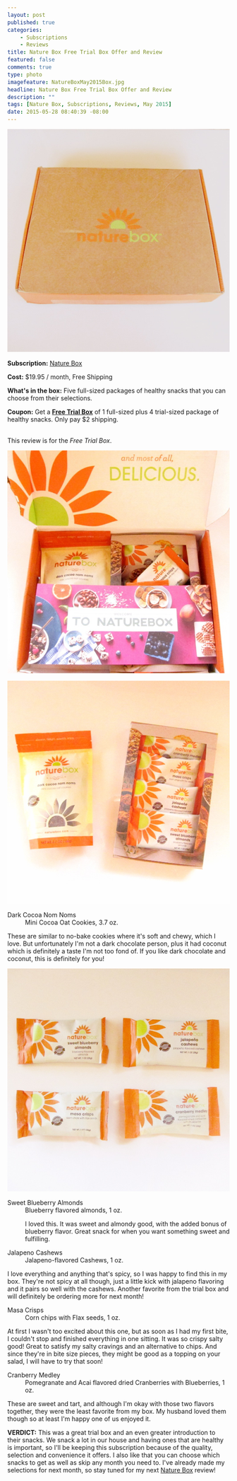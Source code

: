 ```yaml
---
layout: post
published: true
categories: 
    - Subscriptions
    - Reviews
title: Nature Box Free Trial Box Offer and Review
featured: false
comments: true
type: photo
imagefeature: NatureBoxMay2015Box.jpg
headline: Nature Box Free Trial Box Offer and Review
description: ""
tags: [Nature Box, Subscriptions, Reviews, May 2015]
date: 2015-05-28 08:40:39 -08:00
---
```


<center><img src='/images/NatureBoxMay2015Box.jpg'></center>
<p><b>Subscription:</b> <a href="https://naturebox.com">Nature Box</a></p>
<p><b>Cost:</b> $19.95 / month, Free Shipping</p>
<p><b>What's in the box:</b> Five full-sized packages of healthy snacks that you can choose from their selections.</p>
<p><b>Coupon:</b> Get a <a href="https://naturebox.com/select"><b>Free Trial Box</b></a> of 1 full-sized plus 4 trial-sized package of healthy snacks. Only pay $2 shipping.</p>
<br>

<DT>This review is for the <i>Free Trial Box</i>.</DT>
<p><center><img src='/images/NatureBoxMay2015Box2.jpg'></center></p>

<center><img src='/images/NatureBoxMay2015Items.jpg'></center>
<DL>
<DT>Dark Cocoa Nom Noms</DT>
<DD>Mini Cocoa Oat Cookies, 3.7 oz.</DD>
<p>These are similar to no-bake cookies where it's soft and chewy, which I love. But unfortunately I'm not a dark chocolate person, plus it had coconut which is definitely a taste I'm not too fond of. If you like dark chocolate and coconut, this is definitely for you!</p>
</DL>
<center><img src='/images/NatureBoxMay2015Items2.jpg'></center>
<DL>
<DT>Sweet Blueberry Almonds</DT>
<DD>Blueberry flavored almonds, 1 oz.<DD>
<p>I loved this. It was sweet and almondy good, with the added bonus of blueberry flavor. Great snack for when you want something sweet and fulfilling.</p>
</DL>
<DL>
<DT>Jalapeno Cashews</a></DT>
<DD>Jalapeno-flavored Cashews, 1 oz.</DD>
<p>I love everything and anything that's spicy, so I was happy to find this in my box. They're not spicy at all though, just a little kick with jalapeno flavoring and it pairs so well with the cashews. Another favorite from the trial box and will definitely be ordering more for next month!</p>
</DL>
<DL>
<DT>Masa Crisps</DT>
<DD>Corn chips with Flax seeds, 1 oz.</DD>
<p>At first I wasn't too excited about this one, but as soon as I had my first bite, I couldn't stop and finished everything in one sitting. It was so crispy salty good! Great to satisfy my salty cravings and an alternative to chips. And since they're in bite size pieces, they might be good as a topping on your salad, I will have to try that soon!</p>
</DL>
<DL>
<DT>Cranberry Medley</DT>
<DD>Pomegranate and Acai flavored dried Cranberries with Blueberries, 1 oz.</DD>
<p>These are sweet and tart, and although I'm okay with those two flavors together, they were the least favorite from my box. My husband loved them though so at least I'm happy one of us enjoyed it.</p>
</DL>

<p><b>VERDICT:</b> This was a great trial box and an even greater introduction to their snacks. We snack a lot in our house and having ones that are healthy is important, so I'll be keeping this subscription because of the quality, selection and convenience it offers. I also like that you can choose which snacks to get as well as skip any month you need to. I've already made my selections for next month, so stay tuned for my next <a href="https://naturebox.com">Nature Box</a> review!</p>
